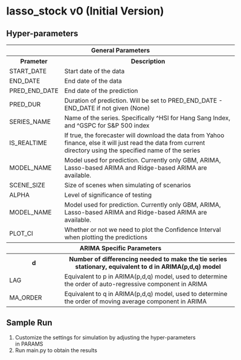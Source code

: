 # lasso_stock v0 (Initial Version)

## Hyper-parameters

<table style="width:120%">
  <tr>
    <th colspan = "2">General Parameters</th>
  </tr>
  <tr>
    <th>Prameter</th>
    <th>Description</th>
  </tr>
  <tr>
    <td>START_DATE</td>
    <td>Start date of the data</td>
  </tr>
  <tr>
    <td>END_DATE</td>
    <td>End date of the data</td>
  </tr>
  <tr>
    <td>PRED_END_DATE</td>
    <td>End date of the prediction</td>
  </tr>  
  <tr>
    <td>PRED_DUR</td>
    <td>Duration of prediction. Will be set to PRED_END_DATE - END_DATE if not given (None)</td>
  </tr>
  <tr>
    <td>SERIES_NAME</td>
    <td>Name of the series. Specifically ^HSI for Hang Sang Index, and ^GSPC for S&P 500 index</td>
  </tr>
  <tr>
    <td>IS_REALTIME</td>
    <td>If true, the forecaster will download the data from Yahoo finance, else it will just read the data from current directory using the specified name of the series</td>
  </tr>
  <tr>
    <td>MODEL_NAME</td>
    <td>Model used for prediction. Currently only GBM, ARIMA, Lasso-based ARIMA and Ridge-based ARIMA are available.</td>
  </tr>
  <tr>
    <td>SCENE_SIZE</td>
    <td>Size of scenes when simulating of scenarios</td>
  </tr>  
  <tr>
    <td>ALPHA</td>
    <td>Level of significance of testing</td>
  </tr>
  <tr>
    <td>MODEL_NAME</td>
    <td>Model used for prediction. Currently only GBM, ARIMA, Lasso-based ARIMA and Ridge-based ARIMA are available.</td>
  </tr>
  <tr>
    <td>PLOT_CI</td>
    <td>Whether or not we need to plot the Confidence Interval when plotting the predictions</td>
  </tr>  
  <tr>
    <th colspan = "2">ARIMA Specific Parameters</th>
  </tr>
  <tr>
    <th>d</th>
    <th>Number of differencing needed to make the tie series stationary, equivalent to d in ARIMA(p,d,q) model</th>
  </tr>
  <tr>
    <td>LAG</td>
    <td>Equivalent to p in ARIMA(p,d,q) model, used to determine the order of auto-regressive component in ARIMA</td>
  </tr>
  <tr>
    <td>MA_ORDER</td>
    <td>Equivalent to q in ARIMA(p,d,q) model, used to determine the order of moving average component in ARIMA</td>
  </tr>
</table>

## Sample Run

1. Customize the settings for simulation by adjusting the hyper-parameters in PARAMS
2. Run main.py to obtain the results
